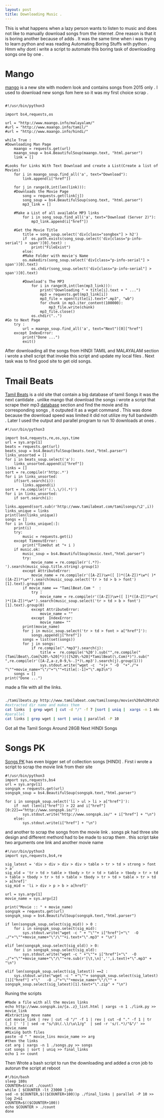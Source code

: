 ```yaml
---
layout: post
title: Downloading Music .
---
```

 
This is what happens when a lazy  person wants to listen to music and does not like to manually download songs from the internet .One reason is that it is boring another because of adds . It was the same time when i was trying to learn python and was reading Automating Boring Stuffs with python . Hmm why dont i write a script to automate this boring task of downloading songs one by one .


# Mango 
[mango](http://www.maango.info/ "Mango") is a new site with modern look and contains songs from 2015 only . I used to download new songs fom here so it was my first choice scrap .

```

#!/usr/bin/python3

import bs4,requests,os

url = "http://www.maango.info/malayalam/"
#url = "http://www.maango.info/tamil/"
#url = "http://www.maango.info/hindi/"

while True :
#Downloading Man Page
    maango = requests.get(url)
    maango_soup = bs4.BeautifulSoup(maango.text, "html.parser")
    link = []

#Looks for Links With Text Download and create a List(Create a list of Movies)
    for i in maango_soup.find_all('a', text="Download"):
        link.append(i["href"])

    for j in range(0,int(len(link))):
	#Downloads the Movie Page 
        song = requests.get(link[j])
        song_soup = bs4.BeautifulSoup(song.text, "html.parser")
        mp3_link = []

	#Make a List of all available MP3 links 
        for i in song_soup.find_all('a', text="Download (Server 2)"):
            mp3_link.append(i["href"])
	
	#Get the Movie Title
        title = song_soup.select('div[class="songbox"] > h2')
        if  os.path.exists(song_soup.select('div[class="p-info-serial"] > span')[0].text) :
            print("FileExist")
        else:
	    #Make Folder with movie's Name            
	    os.makedirs(song_soup.select('div[class="p-info-serial"] > span')[0].text)
            os.chdir(song_soup.select('div[class="p-info-serial"] > span')[0].text)

	    #Download's The MP3 
            for i in range(0,int(len(mp3_link))):
                print("Downloading " + title[i].text + " ...")
                mp3 = requests.get(mp3_link[i])
                mp3_file = open(title[i].text+".mp3", "wb")
                for chunk in mp3.iter_content(100000):
                    mp3_file.write(chunk)
                mp3_file.close()
            os.chdir("..")
#Go to Next Page
    try :
        url = maango_soup.find_all('a', text="Next")[0]["href"]
    except IndexError:
        print("Done ...")
        exit()
```
After downloading all the songs from HINDI TAMIL and MALAYALAM section i wrote a shell script that invoke this script and update my local files .
Next task was to find good site to get old songs.

# Tmail Beats

[Tamil Beats](http://www.tamilabeat.com/index.html "Tamil Beats") is a old site that contain a big database of tamil Songs it was the next cantidate . unlike mango that download the songs i wrote a script that scrape their mp3 [database](http://www.tamilabeat.com/tamilsongs/movies%20a%20to%20z/ "TamilBeats MP3") section and find the movie and its corresponding songs , it outputed it as a wget command  . This was done because the download speed was limited it did not utilize my full bandwidth . Later I used the output and parallel program to run 10 downloads at ones .

```line_numbers=false
#!/usr/bin/python3

import bs4,requests,re,os,sys,time
url = sys.argv[1]
beats = requests.get(url)
beats_soup = bs4.BeautifulSoup(beats.text,"html.parser")
links_unsorted = []
for i in beats_soup.select('a'):
    links_unsorted.append(i["href"])
links = []
sort = re.compile(r'http:.*')
for i in links_unsorted:
    if(sort.search(i)):
        links.append(i)
sort = re.compile(r'(.\.\/)(.*)')
for i in links_unsorted:
    if sort.search(i):
        links.append(sort.sub(r'http://www.tamilabeat.com/tamilsongs/\2',i))
links_unique = links
print(len(links_unique))
songs = []
for i in links_unique[:]:
    print(i)
    try:
        music = requests.get(i)
    except TimeoutError:
        print("TimeOut at "+ i )
    if music.ok:
        music_soup = bs4.BeautifulSoup(music.text,"html.parser")
        try:
            movie_name = re.compile(r'(.*?)-').search(music_soup.title.string).group(1)
        except AttributeError:
            movie_name = re.compile(r'([A-Z])\w+([ ])*([A-Z])*\w*( )*([A-Z])*\w*').search(music_soup.select('tr > td > b > font')[1].text).group(0)
        if movie_name == "TamilBeat.Com "  :
            try :
                movie_name = re.compile(r'([A-Z])\w+([ ])*([A-Z])*\w*( )*([A-Z])*\w*').search(music_soup.select('tr > td > b > font')[1].text).group(0)
            except AttributeError:
                movie_name = ""
            except  IndexError:
                movie_name= ""
        print(movie_name)
        for j in music_soup.select('tr > td > font > a["href"]'):
            songs.append(j["href"])
        songs = list(set(songs))
        for j in songs:
            if re.compile(".*mp3").search(j):
                title =  re.compile('%20').sub("",re.compile("(TamilBeat\.Com[%20\-%20]*)|([%20\-%20]*TamilBeat(\.Com)*)").sub(" ",re.compile(r'([A-Z,a-z,0-9,%-.]*)\.mp3').search(j).group(1)))
                sys.stdout.write("wget -c  "+j+ " -O  "+"./"+ "\""+movie_name+"\"/"+"\""+title[:-1]+"\".mp3\n")
    songs = []
print("Done ...")
```
made a file with all the links. 
```bash

./tamilbeats.py http://www.tamilabeat.com/tamilsongs/movies%20a%20to%20z/ >> links
#extracted dir name and makes them 
cat links  | grep wget | cut -d "/" -f 7 |sort | uniq |  xargs -n 1 mkdir
#parallel
cat links | grep wget | sort | uniq | parallel -P 10
```
Got all the Tamil Songs Around 28GB
Next HINDI Songs


# Songs PK
[Songs PK](http://www.songspk.io/bollywood-songs-mp3.html "SongsPK") has even bigger set of collection songs [HINDI] . First i wrote a script to scrap the movie link from their site 

```line_numbers=false
#!/usr/bin/python3
import sys,requests,bs4
url = sys.argv[1]
songspk = requests.get(url)
songspk_soup = bs4.BeautifulSoup(songspk.text,"html.parser")

for i in songspk_soup.select('li > ul > li > a["href"]'):
    if  not (len(i["href"]) > 22 and i["href"][0:22]=="http://www.songspk.io/"):
        sys.stdout.write("http://www.songspk.io/" + i["href"] + "\n")
    else:
        sys.stdout.write(i["href"] + "\n")
```
and another to scrap the songs from the movie link . songs pk had three site design and different methord had to be made to scrap them . this script take two arguments one link and another movie name 

```line_numbers=false
#!/usr/bin/python3
import sys,requests,bs4,re

sig_latest = 'div > div > div > div > table > tr > td > strong > font > a'
sig_old = 'tr > td > table > tbody > tr > td > table > tbody > tr > td > table > tbody > tr > td > table > tbody > tr > td > table > tr > td > a[href]'
sig_mid = 'li > div > p > b > a[href]'

url = sys.argv[1]
movie_name = sys.argv[2]

print("Movie :: " + movie_name)
songspk = requests.get(url)
songspk_soup = bs4.BeautifulSoup(songspk.text,"html.parser")

if len(songspk_soup.select(sig_mid)) > 0 :
    for i in songspk_soup.select(sig_mid):
        sys.stdout.write("wget -c " + "\""+ i["href"]+"\"  -O ./"+"\""+movie_name+"\"/\""+i.text+"\".mp3" + "\n")

elif len(songspk_soup.select(sig_old)) > 0:
    for i in songspk_soup.select(sig_old):
        sys.stdout.write("wget -c " +"\""+ i["href"]+"\"  -O ./"+"\""+movie_name+"\"/\""+re.sub(r'[\t,\n]','',i.text)+"\".mp3" + "\n")

elif len(songspk_soup.select(sig_latest)) ==2 :
    sys.stdout.write("wget -c " +"\""+ songspk_soup.select(sig_latest)[1]["href"] +"\"   -O ./"+"\""+movie_name+"\"/\"" + songspk_soup.select(sig_latest)[1].text+"\".zip" + "\n")

```
Runing the scripts 


```line_numbers=false
#Made a file with all the movies links
echo http://www.songspk.io/{a..z}_list.html | xargs -n 1 ./link.py >> movie_link
#Extracting move name
cat movie_link | rev | cut -d "/" -f 1 | rev | cut -d "." -f 1 | tr [_] [' '] | sed -e "s/\b\(.\)/\u\1/g"  | sed -r 's/(.*)/"&"/' >> movie_name
#Mixing both files
paste -d " " movie_lins movie_name >> arg
#then the links
cat arg | xargs -n 1 ./songs.py >> songs
cat songs | sort | uniq >> final_links
echo 1 >> count
```

Then Wrote a bash script to run the downloading and added a cron job to autorun the script at reboot

```line_numbers=false
#!/bin/bash
sleep 180s
COUNTER=$(cat ./count)
while [ $COUNTER -lt 23000 ];do
sed -n $COUNTER,$(($COUNTER+100))p ./final_links | parallel -P 10 >> log 2>&1 
COUNTER=$(($COUNTER+100))
echo $COUNTER > ./count
done
```

<br>

